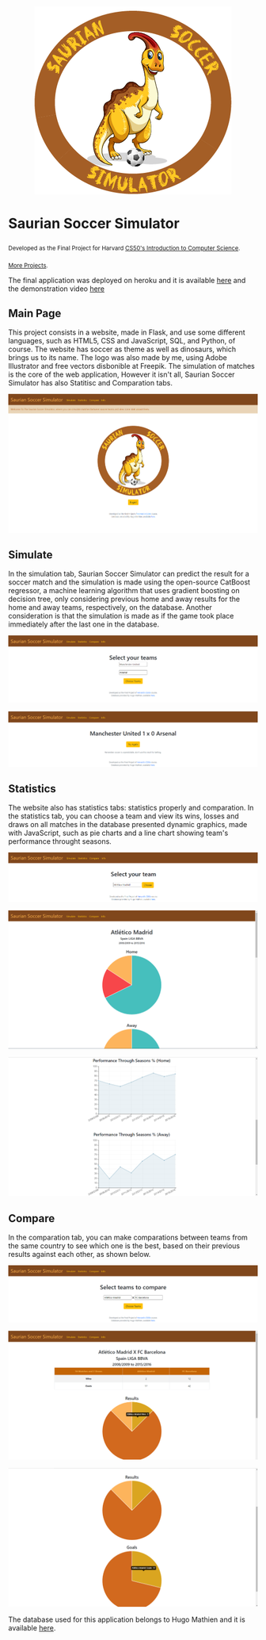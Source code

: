 <p align="center">
  <img src="/static/sss.png" >
</p>

# Saurian Soccer Simulator
<sub>Developed as the Final Project for Harvard [CS50's Introduction to Computer Science](https://learning.edx.org/course/course-v1:HarvardX+CS50+X/home).</sub>

<sub>[More Projects](https://github.com/jhpenas/portfolio).</sub>

The final application was deployed on heroku and it is available [here](http://saurian-soccer-simulator.herokuapp.com/) and the demonstration video [here](https://www.youtube.com/watch?v=7lDYlgxDh6Y)


## Main Page
This project consists in a website, made in Flask, and use some different languages, such as HTML5, CSS and JavaScript, SQL, and Python, of course. The website has soccer as theme as well as dinosaurs, which brings us to its name. The logo was also made by me, using Adobe Illustrator and free vectors disbonible at Freepik. The simulation of matches is the core of the web application, However it isn't all, Saurian Soccer Simulator has also Statitisc and Comparation tabs.
<p align="center">
  <img src="/Screenshots/index.png" >
</p>

## Simulate
In the simulation tab, Saurian Soccer Simulator can predict the result for a soccer match and the simulation is made using the open-source CatBoost regressor, a machine learning algorithm that uses gradient boosting on decision tree, only considering previous home and away results for the home and away teams, respectively, on the database. Another consideration is that the simulation is made as if the game took place immediately after the last one in the database.

<p align="center">
  <img src="/Screenshots/Simulation 2.png" >
</p>
<p align="center">
  <img src="/Screenshots/Simulation 3.png" >
</p>



## Statistics
The website also has statistics tabs: statistics properly and comparation. In the statistics tab, you can choose a team and view its wins, losses and draws on all matches in  the database presented dynamic graphics, made with JavaScript, such as pie charts and a line chart showing team's performance throught seasons. 
<p align="center">
  <img src="/Screenshots/Statistics 1.png" >
</p>
<p align="center">
  <img src="/Screenshots/Statistics 2.png" >
</p>
<p align="center">
  <img src="/Screenshots/Statistics 3.png" >
</p>



## Compare
In the comparation tab, you can make comparations between teams from the same country to see which one is the best, based on their previous results against each other, as shown below.
<p align="center">
  <img src="/Screenshots/Compare 1.png" >
</p>
<p align="center">
  <img src="/Screenshots/Compare 2.png" >
</p>
<p align="center">
  <img src="/Screenshots/Compare 3.png" >
</p>


The database used for this application belongs to Hugo Mathien and it is available [here](https://www.kaggle.com/hugomathien/soccer).


